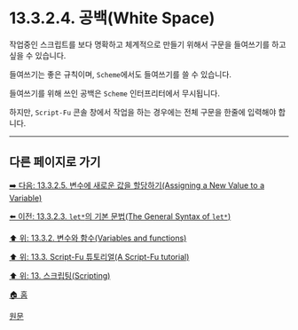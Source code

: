 # 13.3.2.4. 공백(White Space)
작업중인 스크립트를 보다 명확하고 체계적으로 만들기 위해서 구문을 들여쓰기를 하고 싶을 수 있습니다. 

들여쓰기는 좋은 규칙이며, `Scheme`에서도 들여쓰기를 쓸 수 있습니다. 

들여쓰기를 위해 쓰인 공백은 `Scheme` 인터프리터에서 무시됩니다. 

하지만, `Script-Fu` 콘솔 창에서 작업을 하는 경우에는 전체 구문을 한줄에 입력해야 합니다.

***

## 다른 페이지로 가기

[➡️ 다음: 13.3.2.5. 변수에 새로운 값을 할당하기(Assigning a New Value to a Variable)](./13-03-02-05-assigning_a_new_value_to_a_variable.md)

[⬅️ 이전: 13.3.2.3. `let*`의 기본 문법(The General Syntax of `let*`)](./13-03-02-03-the_general_syntax_of_let.md)

[⬆️ 위: 13.3.2. 변수와 함수(Variables and functions)](./13-03-02-00-variables-and-functions.md)

[⬆️ 위: 13.3. Script-Fu 튜토리얼(A Script-Fu tutorial)](./13-03-00-a-script-fu-tutorial.md)

[⬆️ 위: 13. 스크립팅(Scripting)](./13-00-scripting.md)

[🏠 홈](./00-home.md)

[원문](https://docs.gimp.org/2.10/ko/gimp-using-script-fu-tutorial-identifier.html#idm9683)